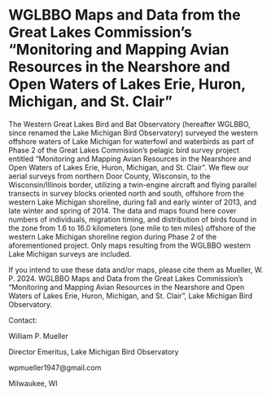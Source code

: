 # WGLBBO Maps and Data from the Great Lakes Commission’s “Monitoring and Mapping Avian Resources in the Nearshore and Open Waters of Lakes Erie, Huron, Michigan, and St. Clair”   
<p>  
The Western Great Lakes Bird and Bat Observatory (hereafter WGLBBO, since renamed the Lake Michigan Bird Observatory) surveyed the western offshore waters of Lake Michigan for waterfowl and waterbirds 
as part of Phase 2 of the Great Lakes Commission’s pelagic bird survey project entitled “Monitoring and Mapping Avian Resources in the Nearshore and Open Waters of Lakes Erie, Huron, Michigan, and 
St. Clair”. We flew our aerial surveys from northern Door County, Wisconsin, to the Wisconsin/Illinois border, utilizing a twin-engine aircraft and flying parallel transects in survey blocks oriented 
north and south, offshore from the western Lake Michigan shoreline, during fall and early winter of 2013, and late winter and spring of 2014. The data and maps found here cover numbers of individuals, 
migration timing, and distribution of birds found in the zone from 1.6 to 16.0 kilometers (one mile to ten miles) offshore of the western Lake Michigan shoreline region during Phase 2 of the 
aforementioned project. Only maps resulting from the WGLBBO western Lake Michigan surveys are included.   
<p>
If you intend to use these data and/or maps, please cite them as Mueller, W. P. 2024. WGLBBO Maps and Data from the Great Lakes Commission’s “Monitoring and Mapping Avian Resources in the Nearshore 
and Open Waters of Lakes Erie, Huron, Michigan, and St. Clair”, Lake Michigan Bird Observatory.   
<p>
Contact: <p>   
William P. Mueller <p>   
Director Emeritus, Lake Michigan Bird Observatory <p>  
wpmueller1947@gmail.com <p>  
Milwaukee, WI <p>  
